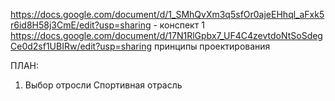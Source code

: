 https://docs.google.com/document/d/1_SMhQvXm3q5sfOr0ajeEHhql_aFxk5r6id8H58j3CmE/edit?usp=sharing - конспект 1
https://docs.google.com/document/d/17N1RlGpbx7_UF4C4zevtdoNtSoSdegCe0d2sf1UBIRw/edit?usp=sharing принципы проектирования 

ПЛАН:
1. Выбор отросли
Спортивная отрасль
